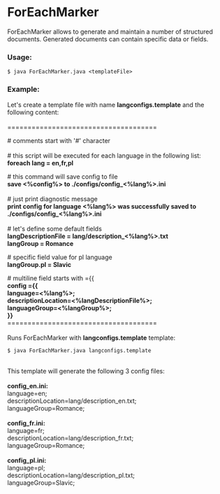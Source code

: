 # ForEachMarker
ForEachMarker allows to generate and maintain a number of structured documents. Generated documents can contain specific data or fields.<br>
### Usage:
```console
$ java ForEachMarker.java <templateFile>
```
### Example:
Let's create a template file with name <b>langconfigs.template</b> and the following content:<br>
<br>
\=====================================<br>

\# comments start with '#' character  <br>
<br>
\# this script will be executed for each language in the following list:  <br>
<b>foreach lang = en,fr,pl</b><br>

\# this command will save config to file <br>
<b>save <%config%> to ./configs/config_<%lang%>.ini </b><br>
<br>
\# just print diagnostic message <br>
<b>print config for language <%lang%> was successfully saved to ./configs/config_<%lang%>.ini</b><br>
<br>
\# let's define some default fields <br>
<b>langDescriptionFile = lang/description_<%lang%>.txt <br>
langGroup = Romance <br></b>

\# specific field value for pl language <br>
<b>langGroup.pl = Slavic</b>

\# multiline field starts with ={{ <br>
<b>
config ={{ <br> 
language=<%lang%>; <br>
descriptionLocation=<%langDescriptionFile%>; <br>
languageGroup=<%langGroup%>; <br>
}} <br>
</b>
\=====================================<br>
<br>
Runs ForEachMarker with <b>langconfigs.template</b> template: <br>
```console
$ java ForEachMarker.java langconfigs.template
```
<br>
This template will generate the following 3 config files: <br>
<br>
<b> config_en.ini: </b><br>
language=en; <br>
descriptionLocation=lang/description_en.txt; <br>
languageGroup=Romance; <br>
<br>
<b> config_fr.ini: </b> <br>
language=fr; <br>
descriptionLocation=lang/description_fr.txt; <br>
languageGroup=Romance; <br>
<br>
<b> config_pl.ini: </b> <br>
language=pl; <br>
descriptionLocation=lang/description_pl.txt; <br>
languageGroup=Slavic; <br>
<br>

